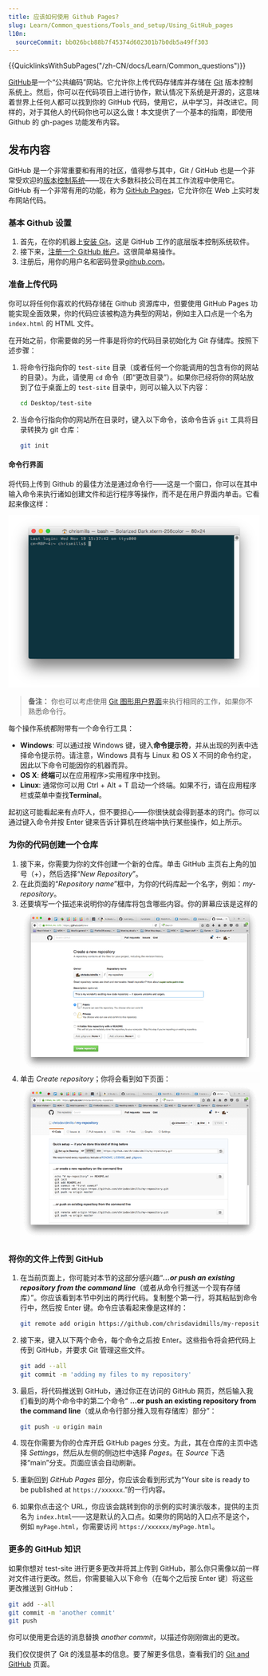 ```yaml
---
title: 应该如何使用 Github Pages?
slug: Learn/Common_questions/Tools_and_setup/Using_GitHub_pages
l10n:
  sourceCommit: bb026bcb88b7f45374d602301b7b0db5a49ff303
---
```


{{QuicklinksWithSubPages("/zh-CN/docs/Learn/Common_questions")}}

[GitHub](https://github.com/)是一个“公共编码”网站。它允许你上传代码存储库并存储在 [Git](http://git-scm.com/) 版本控制系统上。然后，你可以在代码项目上进行协作，默认情况下系统是开源的，这意味着世界上任何人都可以找到你的 GitHub 代码，使用它，从中学习，并改进它。同样的，对于其他人的代码你也可以这么做！本文提供了一个基本的指南，即使用 Github 的 gh-pages 功能发布内容。

## 发布内容

GitHub 是一个非常重要和有用的社区，值得参与其中，Git / GitHub 也是一个非常受欢迎的[版本控制系统](http://git-scm.com/book/en/v2/Getting-Started-About-Version-Control)——现在大多数科技公司在其工作流程中使用它。GitHub 有一个非常有用的功能，称为 [GitHub Pages](https://pages.github.com/)，它允许你在 Web 上实时发布网站代码。

### 基本 Github 设置

1. 首先，在你的机器上[安装 Git](http://git-scm.com/downloads)。这是 GitHub 工作的底层版本控制系统软件。
2. 接下来，[注册一个 GitHub 帐户](https://github.com/join)。这很简单易操作。
3. 注册后，用你的用户名和密码登录[github.com](https://github.com/)。

### 准备上传代码

你可以将任何你喜欢的代码存储在 Github 资源库中，但要使用 GitHub Pages 功能实现全面效果，你的代码应该被构造为典型的网站，例如主入口点是一个名为 `index.html` 的 HTML 文件。

在开始之前，你需要做的另一件事是将你的代码目录初始化为 Git 存储库。按照下述步骤：

1. 将命令行指向你的 `test-site` 目录（或者任何一个你能调用的包含有你的网站的目录）。为此，请使用 `cd` 命令（即“更改目录”）。如果你已经将你的网站放到了位于桌面上的 `test-site` 目录中，则可以输入以下内容：

   ```bash
   cd Desktop/test-site
   ```

2. 当命令行指向你的网站所在目录时，键入以下命令，该命令告诉 `git` 工具将目录转换为 git 仓库：

   ```bash
   git init
   ```

#### 命令行界面

将代码上传到 Github 的最佳方法是通过命令行——这是一个窗口，你可以在其中输入命令来执行诸如创建文件和运行程序等操作，而不是在用户界面内单击。它看起来像这样：

![](command-line.png)

> **备注：** 你也可以考虑使用 [Git 图形用户界面](https://git-scm.com/downloads/guis)来执行相同的工作，如果你不熟悉命令行。

每个操作系统都附带有一个命令行工具：

- **Windows**: 可以通过按 Windows 键，键入**命令提示符**，并从出现的列表中选择命令提示符。请注意，Windows 具有与 Linux 和 OS X 不同的命令约定，因此以下命令可能因你的机器而异。
- **OS X**: **终端**可以在应用程序>实用程序中找到。
- **Linux**: 通常你可以用 Ctrl + Alt + T 启动一个终端。如果不行，请在应用程序栏或菜单中查找**Terminal**。

起初这可能看起来有点吓人，但不要担心——你很快就会得到基本的窍门。你可以通过键入命令并按 Enter 键来告诉计算机在终端中执行某些操作，如上所示。

### 为你的代码创建一个仓库

1. 接下来，你需要为你的文件创建一个新的仓库。单击 GitHub 主页右上角的加号（+），然后选择“_New Repository_”。
2. 在此页面的“_Repository name_”框中，为你的代码库起一个名字，例如：_my-repository_。
3. 还要填写一个描述来说明你的存储库将包含哪些内容。你的屏幕应该是这样的
   ![](create-new-repo.png)
4. 单击 _Create repository_；你将会看到如下页面：
   ![](github-repo.png)

### 将你的文件上传到 GitHub

1. 在当前页面上，你可能对本节的这部分感兴趣“**_…or push an existing repository from the command line_**（或者从命令行推送一个现有存储库）”。你应该看到本节中列出的两行代码。复制整个第一行，将其粘贴到命令行中，然后按 Enter 键。命令应该看起来像是这样的：

   ```bash
   git remote add origin https://github.com/chrisdavidmills/my-repository.git
   ```

2. 接下来，键入以下两个命令，每个命令之后按 Enter。这些指令将会把代码上传到 GitHub，并要求 Git 管理这些文件。

   ```bash
   git add --all
   git commit -m 'adding my files to my repository'
   ```

3. 最后，将代码推送到 GitHub，通过你正在访问的 GitHub 网页，然后输入我们看到的两个命令中的第二个命令“ **…or push an existing repository from the command line**（或从命令行部分推入现有存储库）部分”：

   ```bash
   git push -u origin main
   ```

4. 现在你需要为你的仓库开启 GitHub pages 分支。为此，其在仓库的主页中选择 _Settings_，然后从左侧的侧边栏中选择 _Pages_。在 _Source_ 下选择“main”分支。页面应该会自动刷新。
5. 重新回到 _GitHub Pages_ 部分，你应该会看到形式为“Your site is ready to be published at `https://xxxxxx`.”的一行内容。
6. 如果你点击这个 URL，你应该会跳转到你的示例的实时演示版本，提供的主页名为 `index.html`——这是默认的入口点。如果你的网站的入口点不是这个，例如 `myPage.html`，你需要访问 `https://xxxxxx/myPage.html`。

### 更多的 GitHub 知识

如果你想对 test-site 进行更多更改并将其上传到 GitHub，那么你只需像以前一样对文件进行更改。然后，你需要输入以下命令（在每个之后按 Enter 键）将这些更改推送到 GitHub：

```bash
git add --all
git commit -m 'another commit'
git push
```

你可以使用更合适的消息替换 _another commit_，以描述你刚刚做出的更改。

我们仅仅提供了 Git 的浅显基本的信息。要了解更多信息，查看我们的 [Git and GitHub](/zh-CN/docs/Learn/Tools_and_testing/GitHub) 页面。
